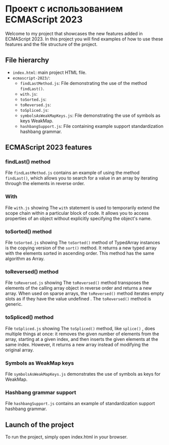 # Проект с использованием ECMAScript 2023

Welcome to my project that showcases the new features added in ECMAScript 2023. In this project you will find examples of how to use these features and the file structure of the project.

## File hierarchy
- `index.html`: main project HTML file.
- `ecmascript-2023/`:
  - `findLastMethod.js`: File demonstrating the use of the method `findLast()`.
  - `with.js`: 
  - `toSorted.js`:
  - `toReversed.js`:
  - `toSpliced.js`:
  <!-- - `symbolsAsWeakMapKeys.js`:
  - `symbolsAsWeakMapKeys.js`: -->
  - `symbolsAsWeakMapKeys.js`: File demonstrating the use of symbols as keys WeakMap.
  - `hashbangSupport.js`: File containing example support standardization hashbang grammar.

## ECMAScript 2023 features

### findLast() method

File `findLastMethod.js` contains an example of using the method `findLast()`, which allows you to search for a value in an array by iterating through the elements in reverse order.
### With
File `with.js` showing The `with` statement is used to temporarily extend the scope chain within a particular block of code. It allows you to access properties of an object without explicitly specifying the object's name.

### toSorted() method
File `toSorted.js` showing The `toSorted()` method of TypedArray instances is the copying version of the `sort()` method. It returns a new typed array with the elements sorted in ascending order. This method has the same algorithm as Array.
### toReversed() method
File `toReversed.js` showing The `toReversed()` method transposes the elements of the calling array object in reverse order and returns a new array. When used on sparse arrays, the `toReversed()` method iterates empty slots as if they have the value undefined . The `toReversed()` method is generic.
### toSpliced() method
File `toSpliced.js` showing The `toSpliced()` method, like `splice()` , does multiple things at once: it removes the given number of elements from the array, starting at a given index, and then inserts the given elements at the same index. However, it returns a new array instead of modifying the original array.
### Symbols as WeakMap keys

File `symbolsAsWeakMapKeys.js` demonstrates the use of symbols as keys for WeakMap.

### Hashbang grammar support

File `hashbangSupport.js` contains an example of standardization support hashbang grammar.

## Launch of the project
To run the project, simply open index.html in your browser.